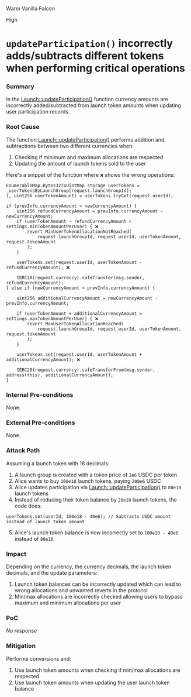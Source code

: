 Warm Vanilla Falcon

High

# `updateParticipation()` incorrectly adds/subtracts different tokens when performing critical operations

### Summary

In the [Launch::updateParticipation()](https://github.com/sherlock-audit/2025-02-rova/blob/main/rova-contracts/src/Launch.sol#L312) function currency amounts are incorrectly added/subtracted from launch token amounts when updating user participation records.

### Root Cause

The function [Launch::updateParticipation()](https://github.com/sherlock-audit/2025-02-rova/blob/main/rova-contracts/src/Launch.sol#L312) performs addition and subtractions between two different currencies when:
1. Checking if minimum and maximum allocations are respected
2. Updating the amount of launch tokens sold to the user


Here's a snippet of the function where `❌` shows the wrong operations:
```solidity
EnumerableMap.Bytes32ToUintMap storage userTokens = _userTokensByLaunchGroup[request.launchGroupId];
(, uint256 userTokenAmount) = userTokens.tryGet(request.userId);

if (prevInfo.currencyAmount > newCurrencyAmount) {
    uint256 refundCurrencyAmount = prevInfo.currencyAmount - newCurrencyAmount;
    if (userTokenAmount - refundCurrencyAmount < settings.minTokenAmountPerUser) { ❌
        revert MinUserTokenAllocationNotReached(
            request.launchGroupId, request.userId, userTokenAmount, request.tokenAmount
        );
    }

    userTokens.set(request.userId, userTokenAmount - refundCurrencyAmount); ❌

    IERC20(request.currency).safeTransfer(msg.sender, refundCurrencyAmount); 
} else if (newCurrencyAmount > prevInfo.currencyAmount) {

    uint256 additionalCurrencyAmount = newCurrencyAmount - prevInfo.currencyAmount;

    if (userTokenAmount + additionalCurrencyAmount > settings.maxTokenAmountPerUser) { ❌
        revert MaxUserTokenAllocationReached(
            request.launchGroupId, request.userId, userTokenAmount, request.tokenAmount
        );
    }

    userTokens.set(request.userId, userTokenAmount + additionalCurrencyAmount); ❌

    IERC20(request.currency).safeTransferFrom(msg.sender, address(this), additionalCurrencyAmount); 
}
```

### Internal Pre-conditions

None.

### External Pre-conditions

None.

### Attack Path

Assuming a launch token with 18 decimals: 
1. A launch group is created with a token price of `2e6` USDC per token
2. Alice wants to buy `100e18` launch tokens, paying `200e6` USDC  
3. Alice updates participation via [Launch::updateParticipation()](https://github.com/sherlock-audit/2025-02-rova/blob/main/rova-contracts/src/Launch.sol#L312) to `80e18` launch tokens
4. Instead of reducing their token balance by `20e18` launch tokens, the code does:
```solidity
userTokens.set(userId, 100e18 - 40e6); // Subtracts USDC amount instead of launch token amount
```

5. Alice's launch token balance is now incorrectly set to `100e18 - 40e6` instead of `80e18`.

### Impact

Depending on the currency, the currency decimals, the launch token decimals, and the update parameters:
1. Launch token balances can be incorrectly updated which can lead to wrong allocations and unwanted reverts in the protocol
2. Min/max allocations are incorrectly checked allowing users to bypass maximum and minimum allocations per user

### PoC

_No response_

### Mitigation

Performs conversions and:
1. Use launch token amounts when checking if min/max allocations are respected
2. Use launch token amounts when updating the user launch token balance